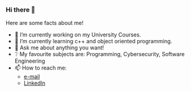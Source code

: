 ### Hi there 👋
Here are some facts about me!
- 🔭 I’m currently working on my University Courses.
- 🌱 I’m currently learning c++ and object oriented programming.
- 💬 Ask me about anything you want!
- :grey_question: My favourite subjects are: Programming, Cybersecurity, Software Engineering
- 📫 How to reach me: 
  * [e-mail](thanoskastoras@gmail.com)
  * [LinkedIn](https://www.linkedin.com/in/thanos-kastoras-89a40a1a4/)


